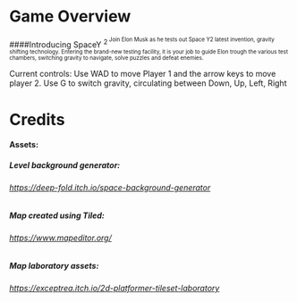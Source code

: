 # Game Overview 

####Introducing SpaceY <sup>2<sup/> 
Join Elon Musk as he tests out Space Y2 latest invention, gravity shifting technology.
Entering the brand-new testing facility, it is your job to guide Elon trough the various test chambers, switching gravity to navigate, solve puzzles and defeat enemies. 

Current controls: Use WAD to move Player 1 and the arrow keys to move player 2.
Use G to switch gravity, circulating between Down, Up, Left, Right 



# Credits

#### Assets:
##### Level background generator:
###### *https://deep-fold.itch.io/space-background-generator*

##### Map created using Tiled:
###### *https://www.mapeditor.org/*

##### Map laboratory assets:
###### *https://exceptrea.itch.io/2d-platformer-tileset-laboratory*

